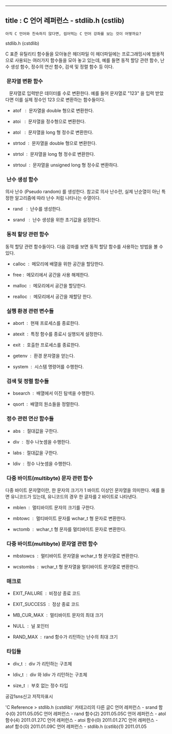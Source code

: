 ----------------
title : C 언어 레퍼런스 - stdlib.h (cstlib)
--------------



```warning
아직 C 언어와 친숙하지 않다면, 씹어먹는 C 언어 강좌를 보는 것이 어떻까요?
```


stdlib.h (cstdlib)




C 표준 유틸리티 함수들을 모아놓은 헤더파일
이 헤더파일에는 프로그래밍시에 범용적으로 사용되는 여러가지 함수들을 모아 놓고 있는데, 예를 들면 동적 할당 관련 함수, 난수 생성 함수, 정수의 연산 함수, 검색 및 정렬 함수 등 이다. 




###  문자열 변환 함수


   문자열로 입력받은 데이터를 수로 변환한다. 예를 들어 문자열로 "123" 을 입력 받았다면 이를 실제 정수인 123 으로 변환하는 함수들이다. 


* atof
  :  문자열을 double 형으로 변환한다. 



* atoi
  :  문자열을 정수형으로 변환한다. 



* atol
  :  문자열을 long 형 정수로 변환한다.  



* strtod  :  문자열을 double 형으로 변환한다.

* strtol  :  문자열을 long 형 정수로 변환한다.  



* strtoul  :  문자열을 unsigned long 형 정수로 변환하다.  





###  난수 생성 함수




의사 난수 (Pseudo random) 를 생성한다. 참고로 의사 난수란, 실제 난순열이 아닌 특정한 알고리즘에 따라 난수 처럼 나타나는 수열이다. 


* rand
  :  난수를 생성한다. 



* srand
  :  난수 생성을 위한 초기값을 설정한다.




###  동적 할당 관련 함수




동적 할당 관련 함수들이다. 다음 강좌를 보면 동적 할당 함수를 사용하는 방법을 볼 수 있다. 


* calloc  :  메모리에 배열을 위한 공간을 할당한다. 



* free :  메모리에서 공간을 사용 해제한다. 



* malloc  :  메모리에서 공간을 할당한다. 



* realloc  :  메모리에서 공간을 재할당 한다. 




###  실행 환경 관련 변수들



* abort  :  현재 프로세스를 종료한다. 



* atexit  :  특정 함수를 종료시 실행되게 설정한다. 

* exit  :  호출한 프로세스를 종료한다.  



* getenv  :  환경 문자열을 얻는다.

* system  :  시스템 명령어를 수행한다.





###  검색 및 정렬 함수들





* bsearch  :  배열에서 이진 탐색을 수행한다.

* qsort  :  배열의 원소들을 정렬한다.




###  정수 관련 연산 함수들





* abs  :  절대값을 구한다.

* div  :  정수 나눗셈을 수행한다. 



* labs :  절대값을 구한다.

* ldiv  :  정수 나눗셈을 수행한다.





###  다중 바이트(multibyte) 문자 관련 함수




다중 바이트 문자열이란, 한 문자의 크기가 1 바이트 이상인 문자열을 의미한다. 예를 들면 유니코드가 있는데, 유니코드의 경우 한 글자를 2 바이트로 나타낸다.


* mblen  :  멀티바이트 문자의 크기를 구한다.

* mbtowc  :  멀티바이트 문자를 wchar_t 형 문자로 변환한다.   



* wctomb  :  wchar_t 형 문자를 멀티바이트 문자로 변환한다. 






###  다중 바이트(multibyte) 문자열 관련 함수



* mbstowcs  :  멀티바이트 문자열을 wchar_t 형 문자열로 변환한다. 

* wcstombs  :  wchar_t 형 문자열을 멀티바이트 문자열로 변환한다.




###  매크로





* EXIT_FAILURE  :  비정상 종료 코드 



* EXIT_SUCCESS  :  정상 종료 코드  



* MB_CUR_MAX  :  멀티바이트 문자의 최대 크기  

* NULL  :  널 포인터

* RAND_MAX  :  rand 함수가 리턴하는 난수의 최대 크기




###  타입들





* div_t  :  div 가 리턴하는 구조체

* ldiv_t  :  div 와 ldiv 가 리턴하는 구조체

* size_t  :  부호 없는 정수 타입







공감1sns신고
저작자표시

'C Reference > stdlib.h (cstdlib)' 카테고리의 다른 글C 언어 레퍼런스 - srand 함수(0)
2011.05.05C 언어 레퍼런스 - rand 함수(2)
2011.05.05C 언어 레퍼런스 - atol 함수(4)
2011.01.27C 언어 레퍼런스 - atoi 함수(0)
2011.01.27C 언어 레퍼런스 - atof 함수(0)
2011.01.09C 언어 레퍼런스 - stdlib.h (cstlib)(1)
2011.01.05

